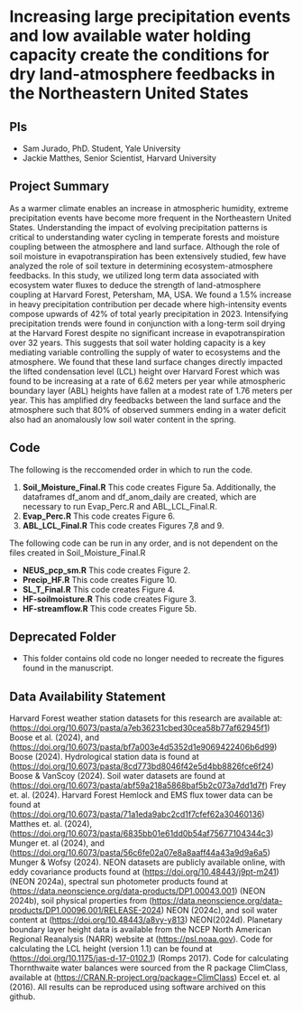 # Increasing large precipitation events and low available water holding capacity create the conditions for dry land-atmosphere feedbacks in the Northeastern United States

## PIs
- Sam Jurado, PhD. Student, Yale University
- Jackie Matthes, Senior Scientist, Harvard University

## Project Summary
As a warmer climate enables an increase in atmospheric humidity, extreme precipitation events have become more frequent in the Northeastern United States. Understanding the impact of evolving precipitation patterns is critical to understanding water cycling in temperate forests and moisture coupling between the atmosphere and land surface. Although the role of soil moisture in evapotranspiration has been extensively studied, few have analyzed the role of soil texture in determining ecosystem-atmosphere feedbacks. In this study, we utilized long term data associated with ecosystem water fluxes to deduce the strength of land-atmosphere coupling at Harvard Forest, Petersham, MA, USA. We found a 1.5% increase in heavy precipitation contribution per decade where high-intensity events compose upwards of 42% of total yearly precipitation in 2023. Intensifying precipitation trends were found in conjunction with a long-term soil drying at the Harvard Forest despite no significant increase in evapotranspiration over 32 years. This suggests that soil water holding capacity is a key mediating variable controlling the supply of water to ecosystems and the atmosphere. We found that these land surface changes directly impacted the lifted condensation level (LCL) height over Harvard Forest which was found to be increasing at a rate of 6.62 meters per year while atmospheric boundary layer (ABL) heights have fallen at a modest rate of 1.76 meters per year. This has amplified dry feedbacks between the land surface and the atmosphere such that 80% of observed summers ending in a water deficit also had an anomalously low soil water content in the spring.


## Code
The following is the reccomended order in which to run the code.
1. **Soil_Moisture_Final.R** This code creates Figure 5a. Additionally, the dataframes df_anom and df_anom_daily are created, which are necessary to run Evap_Perc.R and ABL_LCL_Final.R.
2. **Evap_Perc.R** This code creates Figure 6.
3. **ABL_LCL_Final.R** This code creates Figures 7,8 and 9.

The following code can be run in any order, and is not dependent on the files created in Soil_Moisture_Final.R
- **NEUS_pcp_sm.R** This code creates Figure 2.
- **Precip_HF.R** This code creates Figure 10.
- **SL_T_Final.R** This code creates Figure 4.
- **HF-soilmoisture.R** This code creates Figure 3.
- **HF-streamflow.R** This code creates Figure 5b.


## Deprecated Folder
- This folder contains old code no longer needed to recreate the figures found in the manuscript.

## Data Availability Statement 

Harvard Forest weather station datasets for this research are available at: (https://doi.org/10.6073/pasta/a7eb36231cbed30cea58b77af62945f1) Boose et al. (2024), and (https://doi.org/10.6073/pasta/bf7a003e4d5352d1e9069422406b6d99) Boose (2024). Hydrological station data is found at (https://doi.org/10.6073/pasta/8cd773bd8046f42e5d4bb8826fce6f24) Boose & VanScoy (2024). Soil water datasets are found at (https://doi.org/10.6073/pasta/abf59a218a5868baf5b2c073a7dd1d7f) Frey et. al. (2024). Harvard Forest Hemlock and EMS flux tower data can be found at (https://doi.org/10.6073/pasta/71a1eda9abc2cd1f7cfef62a30460136) Matthes et. al. (2024), (https://doi.org/10.6073/pasta/6835bb01e61dd0b54af75677104344c3) Munger et. al (2024), and  (https://doi.org/10.6073/pasta/56c6fe02a07e8a8aaff44a43a9d9a6a5) Munger & Wofsy (2024). NEON datasets are publicly available online, with eddy covariance products found at (https://doi.org/10.48443/j9pt-m241)  (NEON 2024a),  spectral sun photometer products found at (https://data.neonscience.org/data-products/DP1.00043.001)  (NEON 2024b), soil physical properties from (https://data.neonscience.org/data-products/DP1.00096.001/RELEASE-2024) NEON (2024c), and soil water content at (https://doi.org/10.48443/a8vy-y813) NEON(2024d). Planetary boundary layer height data is available from the NCEP North American Regional Reanalysis (NARR) website at (https://psl.noaa.gov). Code for calculating the LCL height (version 1.1) can be found at (https://doi.org/10.1175/jas-d-17-0102.1)  (Romps 2017). Code for calculating Thornthwaite water balances were sourced from the R package ClimClass, available at (https://CRAN.R-project.org/package=ClimClass) Eccel et. al (2016). All results can be reproduced using software archived on this github.
